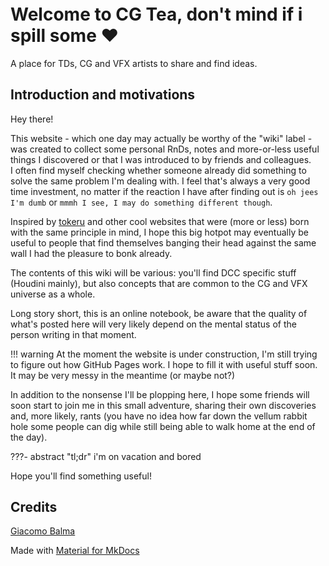<div markdown="span" style="margin: -30% -10% 0 -7.1%;">
    ![CG Tea Wiki Welcome, please have a sip.](assets/images/hero_banner.png#gh-dark-mode-only){title="CG Tea Wiki Welcome, please have a sip."}
    ![CG Tea Wiki Welcome, please have a sip.](assets/images/hero_banner_light.png#gh-light-mode-only){title="CG Tea Wiki Welcome, please have a sip."}
</div>

# Welcome to CG Tea, don't mind if i spill some :heart:

A place for TDs, CG and VFX artists to share and find ideas.

## Introduction and motivations

Hey there!

This website - which one day may actually be worthy of the "wiki" label - was created to collect some personal RnDs, notes and more-or-less useful things I discovered or that I was introduced to by friends and colleagues.\
I often find myself checking whether someone already did something to solve the same problem I'm dealing with. I feel that's always a very good time investment, no matter if the reaction I have after finding out is `oh jees I'm dumb` or `mmmh I see, I may do something different though`.

Inspired by [tokeru](https://tokeru.com/cgwiki) and other cool websites that were (more or less) born with the same principle in mind, I hope this big hotpot may eventually be useful to people that find themselves banging their head against the same wall I had the pleasure to bonk already.

The contents of this wiki will be various: you'll find DCC specific stuff (Houdini mainly), but also concepts that are common to the CG and VFX universe as a whole.

Long story short, this is an online notebook, be aware that the quality of what's posted here will very likely depend on the mental status of the person writing in that moment.

!!! warning
At the moment the website is under construction, I'm still trying to figure out how GitHub Pages work. I hope to fill it with useful stuff soon.\
It may be very messy in the meantime (or maybe not?)

In addition to the nonsense I'll be plopping here, I hope some friends will soon start to join me in this small adventure, sharing their own discoveries and, more likely, rants (you have no idea how far down the vellum rabbit hole some people can dig while still being able to walk home at the end of the day).

???- abstract "tl;dr"
i'm on vacation and bored

Hope you'll find something useful!

## Credits

[Giacomo Balma](https://github.com/giac-b)

Made with [Material for MkDocs](https://squidfunk.github.io/mkdocs-material/)
